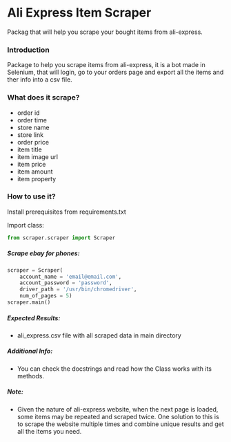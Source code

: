 # Ali Express Item Scraper

Packag that will help you scrape your bought items from ali-express.  

### Introduction
Package to help you scrape items from ali-express, it is a bot made in Selenium, that will login, go to your orders page and export all the items and ther info into a csv file.

### What does it scrape?

- order id
- order time
- store name
- store link
- order price
- item title
- item image url
- item price
- item amount
- item property

### How to use it?

Install prerequisites from requirements.txt

Import class:
```python
from scraper.scraper import Scraper
```

##### Scrape ebay for phones:

```python
scraper = Scraper(
    account_name = 'email@email.com', 
    account_password = 'password', 
    driver_path = '/usr/bin/chromedriver',
    num_of_pages = 5)
scraper.main()
```
##### Expected Results:

- ali_express.csv file with all scraped data in main directory 

##### Additional Info:

- You can check the docstrings and read how the Class works with its methods.

##### Note:

- Given the nature of ali-express website, when the next page is loaded, some items may be repeated and scraped twice. One solution to this is to scrape the website multiple times and combine unique results and get all the items you need.

